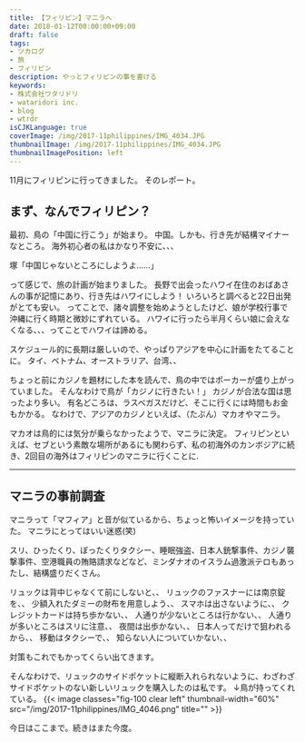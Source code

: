 ```yaml
---
title: 【フィリピン】マニラへ
date: 2018-01-12T00:00:00+09:00
draft: false
tags:
- ツカログ
- 旅
- フィリピン
description: やっとフィリピンの事を書ける
keywords:
- 株式会社ワタリドリ
- wataridori inc.
- blog
- wtrdr
isCJKLanguage: true
coverImage: /img/2017-11philippines/IMG_4034.JPG
thumbnailImage: /img/2017-11philippines/IMG_4034.JPG
thumbnailImagePosition: left
---
```

11月にフィリピンに行ってきました。
そのレポート。

## まず、なんでフィリピン？

最初、鳥の「中国に行こう」が始まり。
中国。しかも、行き先が結構マイナーなところ。
海外初心者の私はかなり不安に、、、

塚「中国じゃないところにしようよ……」

って感じで、旅の計画が始まりました。
長野で出会ったハワイ在住のおばあさんの事が記憶にあり、行き先はハワイにしよう！
いろいろと調べると22日出発がとても安い。
ってことで、諸々調整を始めようとしたけど、娘が学校行事で沖縄に行く時期と微妙にずれている。
ハワイに行ったら半月くらい娘に会えなくなる、、、ってことでハワイは諦める。

スケジュール的に長期は厳しいので、やっぱりアジアを中心に計画をたてることに。
タイ、ベトナム、オーストラリア、台湾、、

ちょっと前にカジノを題材にした本を読んで、鳥の中ではポーカーが盛り上がっていました。
そんなわけで鳥が「カジノに行きたい！」
カジノが合法な国は思ったより多い。
有名どころは、ラスベガスだけど、そこに行くには時間もお金もかかる。
なわけで、アジアのカジノといえば、（たぶん）マカオやマニラ。

マカオは鳥的には気分が乗らなかったようで、マニラに決定。
フィリピンといえば、セブという素敵な場所があるにも関わらず、私の初海外のカンボジアに続き、2回目の海外はフィリピンのマニラに行くことに.


----

## マニラの事前調査
マニラって「マフィア」と音が似ているから、ちょっと怖いイメージを持っていた。
マニラにとってはいい迷惑(笑)

スリ、ひったくり、ぼったくりタクシー、睡眠強盗、日本人銃撃事件、カジノ襲撃事件、空港職員の賄賂請求などなど、ミンダナオのイスラム過激派テロもあったし、結構盛りだくさん。


リュックは背中じゃなくて前にしないと、、
リュックのファスナーには南京錠を、、
少額入れたダミーの財布を用意しよう、、
スマホは出さないように、、
クレジットカードは持ち歩かない、、
人通りが少ないところは行かない、、
人通りが多いところはスリに注意、、
夜間は出歩かない、、
日本人ってだけで狙われるから、、
移動はタクシーで、、
知らない人についていかない、、

対策もこれでもかってくらい出てきます。

そんなわけで、リュックのサイドポケットに縦断入れられないように、わざわざサイドポケットのない新しいリュックを購入したのは私です。
↓鳥が持ってくれている。
 {{< image classes="fig-100 clear left" thumbnail-width="60%" src="/img/2017-11philippines/IMG_4046.png" title="" >}} 
 
 今日はここまで。続きはまた今度。

